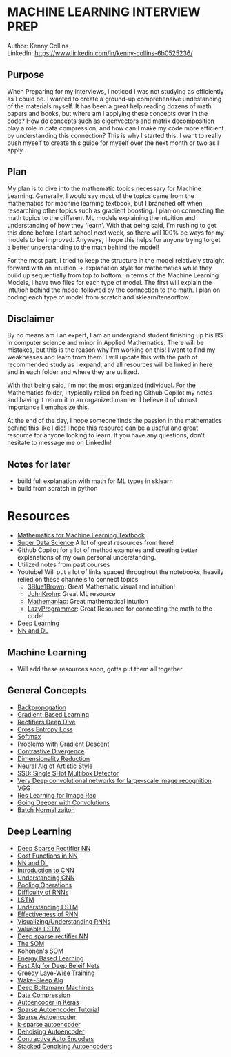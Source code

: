 
# MACHINE LEARNING INTERVIEW PREP

Author: Kenny Collins  
LinkedIn: <https://www.linkedin.com/in/kenny-collins-6b0525236/>  

## Purpose

When Preparing for my interviews, I noticed I was not studying as efficiently as I could be. I wanted to create a ground-up comprehensive undestanding of the materials myself. It has been a great help reading dozens of math papers and books, but where am I applying these concepts over in the code? How do concepts such as eigenvectors and matrix decomposition play a role in data compression, and how can I make my code more efficient by understanding this connection? This is why I started this. I want to really push myself to create this guide for myself over the next month or two as I apply.  

## Plan

My plan is to dive into the mathematic topics necessary for Machine Learning. Generally, I would say most of the topics came from the mathematics for machine learning textbook, but I branched off when researching other topics such as gradient boosting. I plan on connecting the math topics to the different ML models explaining the intuition and understanding of how they 'learn'. With that being said, I'm rushing to get this done before I start school next week, so there will 100% be ways for my models to be improved. Anyways, I hope this helps for anyone trying to get a better understanding to the math behind the model!

For the most part, I tried to keep the structure in the model relatively straight forward with an intuition -> explanation style for mathematics while they build up sequentially from top to bottom. In terms of the Machine Learning Models, I have two files for each type of model. The first will explain the intution behind the model followed by the connection to the math. I plan on coding each type of model from scratch and sklearn/tensorflow.  

## Disclaimer

By no means am I an expert, I am an undergrand student finishing up his BS in computer science and minor in Applied Mathematics. There will be mistakes, but this is the reason why I'm working on this! I want to find my weaknesses and learn from them. I will update this with the path of recommended study as I expand, and all resources will be linked in here and in each folder and where they are utilized.  

With that being said, I'm not the most organized individual. For the Mathematics folder, I typically relied on feeding Github Copilot my notes and having it return it in an organized manner. I believe it of utmost importance I emphasize this.  

At the end of the day, I hope someone finds the passion in the mathematics behind this like I did! I hope this resource can be a useful and great resource for anyone looking to learn. If you have any questions, don't hesitate to message me on LinkedIn!  

## Notes for later

- build full explanation with math for ML types in sklearn
- build from scratch in python

# Resources

- [Mathematics for Machine Learning Textbook](https://mml-book.github.io)
- [Super Data Science](https://www.superdatascience.com) A lot of great resources from here!  
- Github Copilot for a lot of method examples and creating better explanations of my own personal understanding.
- Utilized notes from past courses
- Youtube! Will put a lot of links spaced throughout the notebooks, heavily relied on these channels to connect topics
  - [3Blue1Brown](https://www.youtube.com/@3blue1brown/courses): Great Mathematic visual and intuition!
  - [JohnKrohn](https://www.youtube.com/@JonKrohnLearns/playlists): Great ML resource
  - [Mathemaniac](https://www.youtube.com/@mathemaniac): Great mathematical intution
  - [LazyProgrammer](https://www.youtube.com/@LazyProgrammerOfficial): Great Resource for connecting the math to the code!
- [Deep Learning](https://www.deeplearningbook.org)
- [NN and DL](http://neuralnetworksanddeeplearning.com/index.html)

## Machine Learning

- Will add these resources soon, gotta put them all together

## General Concepts

- [Backpropogation](http://yann.lecun.com/exdb/publis/pdf/lecun-98b.pdf)
- [Gradient-Based Learning](http://yann.lecun.com/exdb/publis/pdf/lecun-01a.pdf)
- [Rectifiers Deep Dive](https://arxiv.org/pdf/1502.01852.pdf)
- [Cross Entropy Loss](https://rdipietro.github.io/friendly-intro-to-cross-entropy-loss/)
- [Softmax](http://peterroelants.github.io/posts/neural_network_implementation_intermezzo02/)
- [Problems with Gradient Descent](http://www-dsi.ing.unifi.it/~paolo/ps/tnn-94-gradient.pdf)
- [Contrastive Divergence](http://www.robots.ox.ac.uk/~ojw/files/NotesOnCD.pdf)
- [Dimensionality Reduction](https://www.cs.toronto.edu/~hinton/science.pdf)
- [Neural Alg of Artistic Style](https://arxiv.org/abs/1508.06576)
- [SSD: Single SHot Multibox Detector](https://arxiv.org/abs/1512.02325)
- [Very Deep convolutional networks for large-scale image recognition VGG](https://arxiv.org/abs/1409.1556)
- [Res Learning for Image Rec](https://arxiv.org/abs/1512.03385)
- [Going Deeper with Convolutions](https://arxiv.org/abs/1409.4842)
- [Batch Normalizaiton](https://arxiv.org/abs/1502.03167)

## Deep Learning

- [Deep Sparse Rectifier NN](http://jmlr.org/proceedings/papers/v15/glorot11a/glorot11a.pdf)
- [Cost Functions in NN](http://stats.stackexchange.com/questions/154879/a-list-of-cost-functions-used-in-neural-networks-alongside-applications)
- [NN and DL](http://neuralnetworksanddeeplearning.com/chap2.html)
- [Introduction to CNN](http://cs.nju.edu.cn/wujx/paper/CNN.pdf)
- [Understanding CNN](https://arxiv.org/pdf/1609.04112.pdf)
- [Pooling Operations](http://ais.uni-bonn.de/papers/icann2010_maxpool.pdf)
- [Difficulty of RNNs](http://www.jmlr.org/proceedings/papers/v28/pascanu13.pdf)
- [LSTM](http://www.bioinf.jku.at/publications/older/2604.pdf)
- [Understanding LSTM](http://colah.github.io/posts/2015-08-Understanding-LSTMs/)
- [Effectiveness of RNN](http://karpathy.github.io/2015/05/21/rnn-effectiveness/)
- [Visualizing/Understanding RNNs](https://arxiv.org/pdf/1506.02078.pdf)
- [Valuable LSTM](https://arxiv.org/pdf/1503.04069.pdf)
- [Deep sparse rectifier NN](http://jmlr.org/proceedings/papers/v15/glorot11a/glorot11a.pdf)
- [The SOM](http://sci2s.ugr.es/keel/pdf/algorithm/articulo/1990-Kohonen-PIEEE.pdf)
- [Kohonen's SOM](http://www.ai-junkie.com/ann/som/som1.html)
- [Energy Based Learning](http://yann.lecun.com/exdb/publis/pdf/lecun-06.pdf)
- [Fast Alg for Deep Beleif Nets](https://www.cs.toronto.edu/~hinton/absps/fastnc.pdf)
- [Greedy Laye-Wise Training](http://www.iro.umontreal.ca/~lisa/pointeurs/BengioNips2006All.pdf)
- [Wake-Sleep Alg](http://www.gatsby.ucl.ac.uk/~dayan/papers/hdfn95.pdf)
- [Deep Boltzmann Machines](http://www.utstat.toronto.edu/~rsalakhu/papers/dbm.pdf)
- [Data Compression](https://probablydance.com/2016/04/30/neural-networks-are-impressively-good-at-compression)
- [Autoencoder in Keras](https://blog.keras.io/building-autoencoders-in-keras.html)
- [Sparse Autoencoder Tutorial](http://mccormickml.com/2014/05/30/deep-learning-tutorial-sparse-autoencoder)
- [Sparse Autoencoder](http://www.ericlwilkinson.com/blog/2014/11/19/deep-learning-sparse-autoencoders)
- [k-sparse autoencoder](https://arxiv.org/pdf/1312.5663.pdf)
- [Denoising Autoencoder](http://www.cs.toronto.edu/~larocheh/publications/icml-2008-denoising-autoencoders.pdf)
- [Contractive Auto Encoders](http://machinelearning.wustl.edu/mlpapers/paper_files/ICML2011Rifai_455.pdf)
- [Stacked Denoising Autoencoders](http://www.jmlr.org/papers/volume11/vincent10a/vincent10a.pdf)
